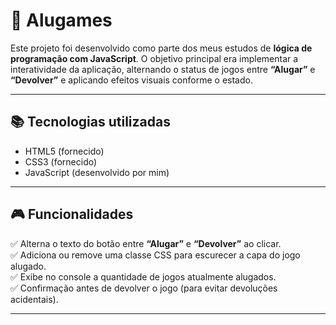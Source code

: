 # 🎲 Alugames

Este projeto foi desenvolvido como parte dos meus estudos de **lógica de programação com JavaScript**. O objetivo principal era implementar a interatividade da aplicação, alternando o status de jogos entre **“Alugar”** e **“Devolver”** e aplicando efeitos visuais conforme o estado.

---

## 📚 Tecnologias utilizadas

- HTML5 (fornecido)
- CSS3 (fornecido)
- JavaScript (desenvolvido por mim)

---

## 🎮 Funcionalidades

✅ Alterna o texto do botão entre **“Alugar”** e **“Devolver”** ao clicar.  
✅ Adiciona ou remove uma classe CSS para escurecer a capa do jogo alugado.  
✅ Exibe no console a quantidade de jogos atualmente alugados.  
✅ Confirmação antes de devolver o jogo (para evitar devoluções acidentais).  

---
